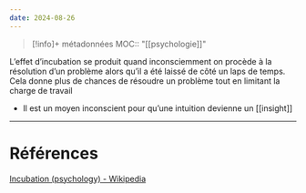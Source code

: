 ```yaml
---
date: 2024-08-26
---
```

> [!info]+ métadonnées
> MOC:: "[[psychologie]]"

L’effet d’incubation se produit quand inconsciemment on procède à la résolution d’un problème alors qu’il a été laissé de côté un laps de temps. Cela donne plus de chances de résoudre un problème tout en limitant la charge de travail

-   Il est un moyen inconscient pour qu’une intuition devienne un [[insight]]

---
# Références   
[Incubation (psychology) - Wikipedia](https://en.m.wikipedia.org/wiki/Incubation_(psychology))